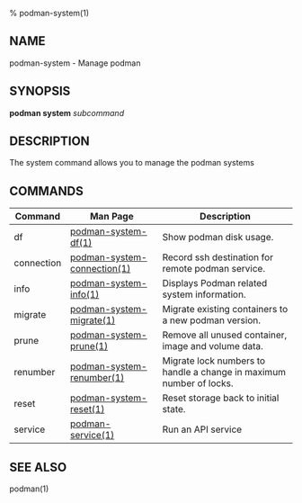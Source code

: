 % podman-system(1)

## NAME
podman\-system - Manage podman

## SYNOPSIS
**podman system** *subcommand*

## DESCRIPTION
The system command allows you to manage the podman systems

## COMMANDS

| Command    | Man Page                                                     | Description                                                                  |
| -------    | ---------------------------------------------------          | ---------------------------------------------------------------------------- |
| df         | [podman-system-df(1)](podman-system-df.1.md)                 | Show podman disk usage.                                                      |
| connection | [podman-system-connection(1)](podman-system-connection.1.md) | Record ssh destination for remote podman service.                            |
| info       | [podman-system-info(1)](podman-info.1.md)                    | Displays Podman related system information.                                  |
| migrate    | [podman-system-migrate(1)](podman-system-migrate.1.md)       | Migrate existing containers to a new podman version.                         |
| prune      | [podman-system-prune(1)](podman-system-prune.1.md)           | Remove all unused container, image and volume data.                          |
| renumber   | [podman-system-renumber(1)](podman-system-renumber.1.md)     | Migrate lock numbers to handle a change in maximum number of locks.          |
| reset      | [podman-system-reset(1)](podman-system-reset.1.md)           | Reset storage back to initial state.                                         |
| service    | [podman-service(1)](podman-system-service.1.md)              | Run an API service                                                           |


## SEE ALSO
podman(1)

